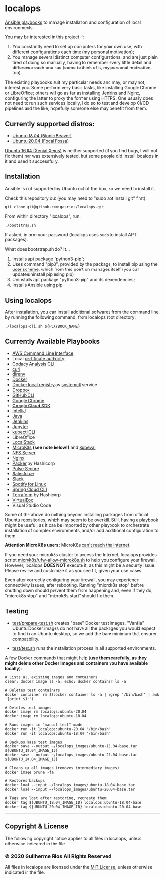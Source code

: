 # localops

[Ansible playbooks](https://docs.ansible.com/ansible/latest/user_guide/playbooks.html) to manage installation and configuration of local environments.

You may be interested in this project if:

1. You constantly need to set up computers for your own use, with different configurations each time (my personal motivation);
1. You manage several distinct computer configurations, and are just plain tired of doing so manually, having to remember every little detail and difference each one has (come to think of it, my personal motivation, too).

The existing playbooks suit my particular needs and may, or may not, interest you. Some perform very basic tasks, like installing Google Chrome or LibreOffice; others will go as far as installing Jenkins and Nginx, configuring the latter to proxy the former using HTTPS. One usually does not need to run such services locally, I do so to test and develop CI/CD pipelines and the like, hopefully someone else may benefit from them.

## Currently supported distros:

* [Ubuntu 18.04 (Bionic Beaver)](http://releases.ubuntu.com/18.04/)
* [Ubuntu 20.04 (Focal Fossa)](http://releases.ubuntu.com/20.04/)

[Ubuntu 16.04 (Xenial Xerus)](http://releases.ubuntu.com/16.04/) is neither supported (if you find bugs, I will not fix them) nor was extensively tested, but some people did install localops in it and used it successfully.

## Installation

Ansible is not supported by Ubuntu out of the box, so we need to install it.

Check this repository out (you may need to "sudo apt install git" first):

`git clone git@github.com:gasrios/localops.git`

From within directory "localops", run:

`./bootstrap.sh`

If asked, inform your password (localops uses `sudo` to install APT packages).

What does bootstrap.sh do? It...

1. Installs apt package "python3-pip";
1. Uses command "pip3", provided by the package, to install pip using the [user scheme](https://docs.python.org/3/install/index.html#alternate-installation-the-user-scheme), which from this point on manages itself (you can update/uninstall pip using pip)
1. Uninstalls apt package "python3-pip" and its dependencies;
1. Installs Ansible using pip

## Using localops

After installation, you can install additional sofwares from the command line by running the following command, from localops root directory:

`./localops-cli.sh ${PLAYBOOK_NAME}`

## Currently Available Playbooks

* [AWS Command Line Interface](https://aws.amazon.com/cli/)
* Local [certificate authority](https://en.wikipedia.org/wiki/Certificate_authority)
* [Codacy Analysis CLI](https://github.com/codacy/codacy-analysis-cli)
* [curl](https://curl.haxx.se/)
* [direnv](https://github.com/direnv/direnv)
* [Docker](https://www.docker.com/)
* [Docker local registry](https://docs.docker.com/registry/insecure/) as [systemctl](https://www.freedesktop.org/software/systemd/man/systemctl.html) service
* [Dropbox](https://www.dropbox.com/)
* [GitHub CLI](https://cli.github.com/)
* [Google Chrome](https://www.google.com/chrome)
* [Google Cloud SDK](https://cloud.google.com/sdk)
* [IntelliJ](https://www.jetbrains.com/idea/)
* [Java](https://openjdk.java.net/)
* [Jenkins](https://jenkins.io/)
* [Jupyter](https://jupyter.org/)
* [kubectl CLI](https://kubernetes.io/docs/reference/kubectl/)
* [LibreOffice](https://www.libreoffice.org/)
* [LocalStack](https://localstack.cloud/)
* [MicroK8s](https://microk8s.io/) **(see note below!)** and [Kubeval](https://github.com/instrumenta/kubeval)
* [NFS Server](https://tools.ietf.org/html/rfc5661)
* [Nginx](https://nginx.org/en/)
* [Packer](https://packer.io/) by Hashicorp
* [Pulse Secure](https://www.pulsesecure.net/)
* [Salesforce](https://www.salesforce.com/)
* [Slack](https://slack.com/)
* [Spotify for Linux](https://www.spotify.com/br/download/linux/)
* [Spring Cloud CLI](https://spring.io/projects/spring-cloud-cli)
* [Terraform](https://www.terraform.io/) by Hashicorp
* [VirtualBox](https://www.virtualbox.org/)
* [Visual Studio Code](https://code.visualstudio.com/)

Some of the above do nothing beyond installing packages from official Ubuntu repositories, which may seem to be overkill. Still, having a playbook might be useful, as it can be imported by other playbook to orchestrate installation of complex environments, and/or add additional configuration to them.

**Attention MicroK8s users:** MicroK8s [can't reach the internet](https://microk8s.io/docs/troubleshooting#heading--common-issues).

If you need your microk8s cluster to access the Internet, localops provides script [microk8s/ufw-allow-microk8s.sh](https://github.com/gasrios/localops/blob/master/microk8s/ufw-allow-microk8s.sh) to help you configure your firewall. However, localops **DOES NOT** execute it, as this might be a security issue. Please review and customize it as you see fit, given your use cases.

Even after correctly configuring your firewall, you may experience connectivity issues, after rebooting. Running "microk8s stop" before shutting down should prevent them from happening and, even if they do, "microk8s stop" and "microk8s start" should fix them.

## Testing

* [test/prepare-test.sh](https://github.com/gasrios/localops/blob/master/test/prepare-test.sh) creates "base" Docker test images. "Vanilla" Ubuntu Docker images do not have all the packages you would expect to find in an Ubuntu desktop, so we add the bare minimum that ensurer compatibility.

* [test/test.sh](https://github.com/gasrios/localops/blob/master/test/test.sh) runs the installation process in all supported environments.

A few Docker commands that might help (**use them carefully, as they might delete other Docker images and containers you have available locally**):

```
# Lists all existing images and containers
clear; docker image ls -a; echo; docker container ls -a

# Deletes test containers
docker container rm $(docker container ls -a | egrep '/bin/bash' | awk '{print $1}')

# Deletes test images
docker image rm localops:ubuntu-20.04
docker image rm localops:ubuntu-18.04

# Runs images in "manual test" mode
docker run -it localops:ubuntu-20.04 '/bin/bash'
docker run -it localops:ubuntu-18.04 '/bin/bash'

# Backups base test images
docker save --output ~/localops_images/ubuntu-18.04-base.tar ${UBUNTU_18.04_IMAGE_ID}
docker save --output ~/localops_images/ubuntu-20.04-base.tar ${UBUNTU_20.04_IMAGE_ID}

# Cleans up all images (removes intermediary images)
docker image prune -fa

# Restores backups
docker load --input ~/localops_images/ubuntu-18.04-base.tar
docker load --input ~/localops_images/ubuntu-20.04-base.tar

# Tags are lost after restoring, recreate them
docker tag ${UBUNTU_18.04_IMAGE_ID} localops:ubuntu-18.04-base
docker tag ${UBUNTU_20.04_IMAGE_ID} localops:ubuntu-20.04-base
```
_____
## Copyright & License

The following copyright notice applies to all files in localops, unless otherwise indicated in the file.

### © 2020 Guilherme Rios All Rights Reserved

All files in localops are licensed under the [MIT License](https://github.com/gasrios/localops/blob/master/LICENSE), unless otherwise indicated in the file.
